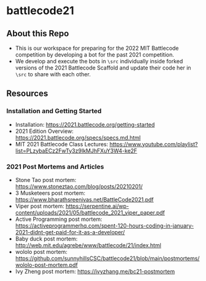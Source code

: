 # battlecode21
## About this Repo
* This is our workspace for preparing for the 2022 MIT Battlecode competition by developing a bot for the past 2021 competition. 
* We develop and execute the bots in ```\src``` individually inside forked versions of the 2021 Battlecode Scaffold and update their code her in ```\src``` to share with each other. 
## Resources
### Installation and Getting Started
* Installation: https://2021.battlecode.org/getting-started
* 2021 Edition Overview: https://2021.battlecode.org/specs/specs.md.html 
* MIT 2021 Battlecode Class Lectures: https://www.youtube.com/playlist?list=PLzybaECz2FwTy3z9IkMJhFXuY3W4-ke2F
### 2021 Post Mortems and Articles
* Stone Tao post mortem: https://www.stoneztao.com/blog/posts/20210201/
* 3 Musketeers post mortem: https://www.bharathsreenivas.net/BattleCode2021.pdf
* Viper post mortem: https://serpentine.ai/wp-content/uploads/2021/05/battlecode_2021_viper_paper.pdf
* Active Programming post mortem: https://activeprogrammerhq.com/spent-120-hours-coding-in-january-2021-didnt-get-paid-for-it-as-a-developer/
* Baby duck post mortem: http://web.mit.edu/agrebe/www/battlecode/21/index.html
* wololo post mortem: https://github.com/sunnyhillsCSC/battlecode21/blob/main/postmortems/wololo-post-mortem.pdf
* Ivy Zheng post mortem: https://ivyzhang.me/bc21-postmortem
